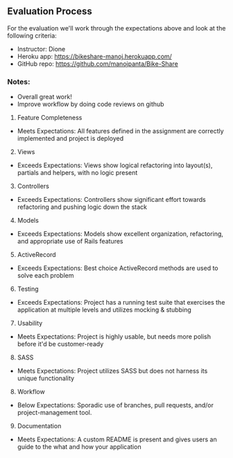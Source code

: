 ## Evaluation Process

For the evaluation we'll work through the expectations above and look at the following criteria:

- Instructor: Dione
- Heroku app: https://bikeshare-manoj.herokuapp.com/
- GitHub repo: https://github.com/manojpanta/Bike-Share

### Notes:

- Overall great work!
- Improve workflow by doing code reviews on github

1. Feature Completeness
* Meets Expectations: All features defined in the assignment are correctly implemented and project is deployed

2. Views
* Exceeds Expectations: Views show logical refactoring into layout(s), partials and helpers, with no logic present

3. Controllers
* Exceeds Expectations: Controllers show significant effort towards refactoring and pushing logic down the stack

4. Models
* Exceeds Expectations: Models show excellent organization, refactoring, and appropriate use of Rails features

5. ActiveRecord
* Exceeds Expectations: Best choice ActiveRecord methods are used to solve each problem

6. Testing
* Exceeds Expectations: Project has a running test suite that exercises the application at multiple levels and utilizes mocking & stubbing

7. Usability
* Meets Expectations: Project is highly usable, but needs more polish before it'd be customer-ready

8. SASS
* Meets Expectations: Project utilizes SASS but does not harness its unique functionality

8. Workflow
* Below Expectations: Sporadic use of branches, pull requests, and/or project-management tool.

9. Documentation
* Meets Expectations: A custom README is present and gives users an guide to the what and how your application

